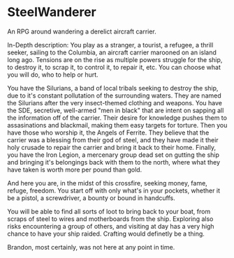 # SteelWanderer
An RPG around wandering a derelict aircraft carrier.

In-Depth description:
You play as a stranger, a tourist, a refugee, a thrill seeker, sailing to the Columbia, an aircraft carrier marooned on an island long ago. Tensions are on the rise as multiple powers struggle for the ship, to destroy it, to scrap it, to control it, to repair it, etc. You can choose what you will do, who to help or hurt.

You have the Silurians, a band of local tribals seeking to destroy the ship, due to it's constant pollutation of the surrounding waters. They are named the Silurians after the very insect-themed clothing and weapons.
You have the SDE, secretive, well-armed "men in black" that are intent on sapping all the information off of the carrier. Their desire for knowledge pushes them to assasinations and blackmail, making them easy targets for torture.
Then you have those who worship it, the Angels of Ferrite. They believe that the carrier was a blessing from their god of steel, and they have made it their holy crusade to repair the carrier and bring it back to their home.
Finally, you have the Iron Legion, a mercenary group dead set on gutting the ship and bringing it's belongings back with them to the north, where what they have taken is worth more per pound than gold.

And here you are, in the midst of this crossfire, seeking money, fame, refuge, freedom. You start off with only what's in your pockets, whether it be a pistol, a screwdriver, a bounty or bound in handcuffs. 

You will be able to find all sorts of loot to bring back to your boat, from scraps of steel to wires and motherboards from the ship. Exploring also risks encountering a group of others, and visiting at day has a very high chance to have your ship raided. Crafting would definetly be a thing.

Brandon, most certainly, was not here at any point in time.
